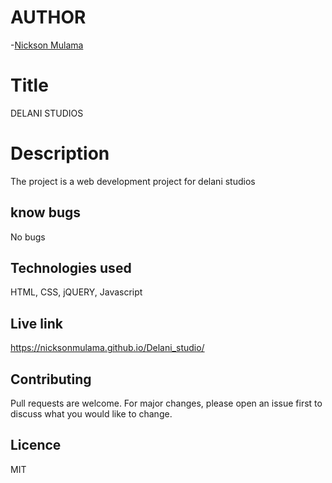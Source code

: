 # AUTHOR
-[Nickson Mulama](https://nicksonmulama.github.io/pizaa4/)

# Title

DELANI STUDIOS
# Description
The project is a web development project for delani studios

## know bugs
No bugs
## Technologies used
HTML, CSS, jQUERY, Javascript

## Live link
https://nicksonmulama.github.io/Delani_studio/

## Contributing
Pull requests are welcome. For major changes, please open an issue first to discuss what you would like to change.

## Licence 
MIT

